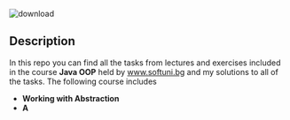 ![download](https://user-images.githubusercontent.com/120650256/208385967-841e4379-1de7-4309-8cc5-3e7b546d613c.jpeg)
 

## __**Description**__




In this repo you can find all the tasks from lectures and exercises included in the course __Java OOP__ held by www.softuni.bg and my solutions to all of the tasks. The following course includes

- __Working with Abstraction__
- __A__
